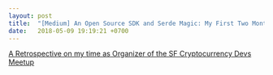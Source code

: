 ```yaml
---
layout: post
title:  "[Medium] An Open Source SDK and Serde Magic: My First Two Months as a Member of the Rust Community"
date:   2018-05-09 19:19:21 +0700
---
```


<a class="embedly-card" data-card-controls="0" href="https://medium.com/hackernoon/a-retrospective-on-my-time-as-organizer-of-the-sf-cryptocurrency-devs-meetup-44ac629a8d1?source=your_stories_page---------------------------">A Retrospective on my time as Organizer of the SF Cryptocurrency Devs Meetup</a>
<script async src="//cdn.embedly.com/widgets/platform.js" charset="UTF-8"></script>
